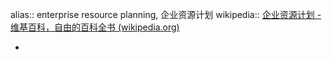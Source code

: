 alias:: enterprise resource planning, 企业资源计划
wikipedia:: [企业资源计划 - 维基百科，自由的百科全书 (wikipedia.org)](https://zh.wikipedia.org/zh-cn/%E4%BC%81%E4%B8%9A%E8%B5%84%E6%BA%90%E8%AE%A1%E5%88%92)

-